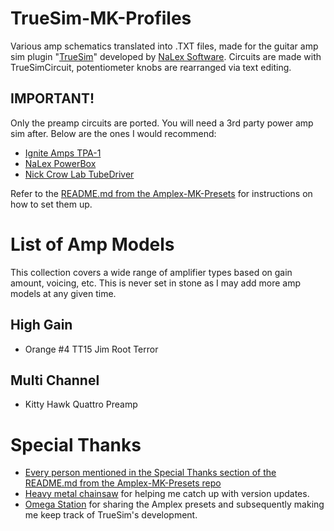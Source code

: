 # TrueSim-MK-Profiles
Various amp schematics translated into .TXT files, made for the guitar amp sim plugin "[TrueSim]( https://nalexsoftware.blogspot.com/2022/07/truesim-simulator.html )" developed by [NaLex Software]( https://nalexsoft.blogspot.com ).
Circuits are made with TrueSimCircuit, potentiometer knobs are rearranged via text editing.

## IMPORTANT!
Only the preamp circuits are ported. You will need a 3rd party power amp sim after. Below are the ones I would recommend:
- [Ignite Amps TPA-1]( https://www.igniteamps.com/#tpa-1 )
- [NaLex PowerBox]( https://nalexsoftware.blogspot.com/2020/05/powerbox-poweramp.html )
- [Nick Crow Lab TubeDriver]( https://nickcrowlab.blogspot.com/2009/08/tubedriver-v10.html )

Refer to the [README.md from the Amplex-MK-Presets]( https://github.com/MARKTHERENCE/Amplex-MK-Presets/tree/main#setting-up-the-power-amp ) for instructions on how to set them up.

# List of Amp Models
This collection covers a wide range of amplifier types based on gain amount, voicing, etc. This is never set in stone as I may add more amp models at any given time.

## High Gain
- Orange #4 TT15 Jim Root Terror

## Multi Channel
- Kitty Hawk Quattro Preamp

# Special Thanks
- [Every person mentioned in the Special Thanks section of the README.md from the Amplex-MK-Presets repo]( https://github.com/MARKTHERENCE/Amplex-MK-Presets/tree/main#special-thanks )
- [Heavy metal chainsaw]( https://www.youtube.com/@cmd_f5 ) for helping me catch up with version updates.
- [Omega Station]( https://www.youtube.com/@OmegaStationMusic/videos ) for sharing the Amplex presets and subsequently making me keep track of TrueSim's development.
